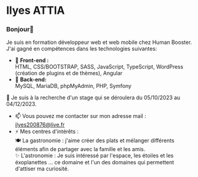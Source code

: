 # Ilyes ATTIA

### Bonjour👋

Je suis en formation développeur web et web mobile chez Human Booster. J'ai gagné en compétences dans les technologies suivantes:
- 🌱 **Front-end :** <br>
      HTML, CSS/BOOTSTRAP, SASS, JavaScript, TypeScript, WordPress (création de plugins et de thèmes), Angular
- 🌱 **Back-end:** <br>
      MySQL, MariaDB, phpMyAdmin, PHP, Symfony

🤔 Je suis à la recherche d'un stage qui se déroulera du 05/10/2023 au 04/12/2023.
- 📫 Vous pouvez me contacter sur mon adresse mail : ilyes200876@live.fr
- ⚡ Mes centres d'intérêts :<br>
  🍽 La gastronomie : j'aime créer des plats et mélanger différents éléments afin de partager avec la famille et les amis.<br>
  ✨ L'astronomie : Je suis intéressé par l'espace, les étoiles et les éxoplanettes ... ce domaine et l'un des domaines qui permettent d'attiser ma curiosité.

